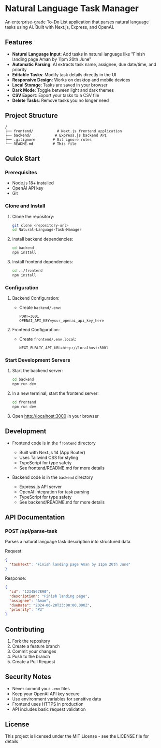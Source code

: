 # Natural Language Task Manager

An enterprise-grade To-Do List application that parses natural language tasks using AI. Built with Next.js, Express, and OpenAI.

## Features

- **Natural Language Input**: Add tasks in natural language like "Finish landing page Aman by 11pm 20th June"
- **Automatic Parsing**: AI extracts task name, assignee, due date/time, and priority
- **Editable Tasks**: Modify task details directly in the UI
- **Responsive Design**: Works on desktop and mobile devices
- **Local Storage**: Tasks are saved in your browser
- **Dark Mode**: Toggle between light and dark themes
- **CSV Export**: Export your tasks to a CSV file
- **Delete Tasks**: Remove tasks you no longer need

## Project Structure

```
/
├── frontend/           # Next.js frontend application
├── backend/           # Express.js backend API
├── .gitignore        # Git ignore rules
└── README.md         # This file
```

## Quick Start

### Prerequisites

- Node.js 18+ installed
- OpenAI API key
- Git

### Clone and Install

1. Clone the repository:
   ```bash
   git clone <repository-url>
   cd Natural-Language-Task-Manager
   ```

2. Install backend dependencies:
   ```bash
   cd backend
   npm install
   ```

3. Install frontend dependencies:
   ```bash
   cd ../frontend
   npm install
   ```

### Configuration

1. Backend Configuration:
   - Create `backend/.env`:
     ```env
     PORT=3001
     OPENAI_API_KEY=your_openai_api_key_here
     ```

2. Frontend Configuration:
   - Create `frontend/.env.local`:
     ```env
     NEXT_PUBLIC_API_URL=http://localhost:3001
     ```

### Start Development Servers

1. Start the backend server:
   ```bash
   cd backend
   npm run dev
   ```

2. In a new terminal, start the frontend server:
   ```bash
   cd frontend
   npm run dev
   ```

3. Open [http://localhost:3000](http://localhost:3000) in your browser

## Development

- Frontend code is in the `frontend` directory
  - Built with Next.js 14 (App Router)
  - Uses Tailwind CSS for styling
  - TypeScript for type safety
  - See frontend/README.md for more details

- Backend code is in the `backend` directory
  - Express.js API server
  - OpenAI integration for task parsing
  - TypeScript for type safety
  - See backend/README.md for more details

## API Documentation

### POST /api/parse-task
Parses a natural language task description into structured data.

Request:
```json
{
  "taskText": "Finish landing page Aman by 11pm 20th June"
}
```

Response:
```json
{
  "id": "1234567890",
  "description": "Finish landing page",
  "assignee": "Aman",
  "dueDate": "2024-06-20T23:00:00.000Z",
  "priority": "P3"
}
```

## Contributing

1. Fork the repository
2. Create a feature branch
3. Commit your changes
4. Push to the branch
5. Create a Pull Request

## Security Notes

- Never commit your `.env` files
- Keep your OpenAI API key secure
- Use environment variables for sensitive data
- Frontend uses HTTPS in production
- API includes basic request validation

## License

This project is licensed under the MIT License - see the LICENSE file for details